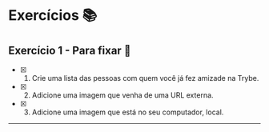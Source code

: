 # Exercícios :books:

## Exercício 1 - Para fixar 🎯

- [x] 1. Crie uma lista das pessoas com quem você já fez amizade na Trybe.
- [x] 2. Adicione uma imagem que venha de uma URL externa.
- [x] 3. Adicione uma imagem que está no seu computador, local.

---
